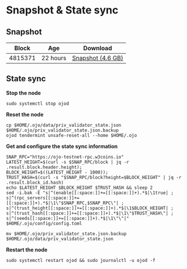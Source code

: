 # Snapshot & State sync

## Snapshot

| Block   | Age     | Download                                                                                                                 |
| ------- | ------- | ------------------------------------------------------------------------------------------------------------------------ |
|   4815371   |  22 hours | [Snapshot (4.6 GB)](https://s3.eu-central-1.amazonaws.com/w3coins.io/snapshots/ojo-testnet/ojo_snapsot_latest.tar.lz4)  |

## State sync

**Stop the node**

```
sudo systemctl stop ojod
```

**Reset the node**

```
cp $HOME/.ojo/data/priv_validator_state.json $HOME/.ojo/priv_validator_state.json.backup
ojod tendermint unsafe-reset-all --home $HOME/.ojo
```

**Get and configure the state sync information**

```
SNAP_RPC="https://ojo-testnet-rpc.w3coins.io"
LATEST_HEIGHT=$(curl -s $SNAP_RPC/block | jq -r .result.block.header.height);
BLOCK_HEIGHT=$((LATEST_HEIGHT - 1000));
TRUST_HASH=$(curl -s "$SNAP_RPC/block?height=$BLOCK_HEIGHT" | jq -r .result.block_id.hash) 
echo $LATEST_HEIGHT $BLOCK_HEIGHT $TRUST_HASH && sleep 2
sed -i.bak -E "s|^(enable[[:space:]]+=[[:space:]]+).*$|\1true| ;
s|^(rpc_servers[[:space:]]+=[[:space:]]+).*$|\1\"$SNAP_RPC,$SNAP_RPC\"| ;
s|^(trust_height[[:space:]]+=[[:space:]]+).*$|\1$BLOCK_HEIGHT| ;
s|^(trust_hash[[:space:]]+=[[:space:]]+).*$|\1\"$TRUST_HASH\"| ;
s|^(seeds[[:space:]]+=[[:space:]]+).*$|\1\"\"|" $HOME/.ojo/config/config.toml
```

```
mv $HOME/.ojo/priv_validator_state.json.backup $HOME/.ojo/data/priv_validator_state.json
```

**Restart the node**

```
sudo systemctl restart ojod && sudo journalctl -u ojod -f
```
